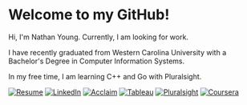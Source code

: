# Welcome to my GitHub!

Hi, I'm Nathan Young.  Currently, I am looking for work.

I have recently graduated from Western Carolina University with a Bachelor's Degree in Computer Information Systems.

In my free time, I am learning C++ and Go with Pluralsight.

[![Resume](https://img.shields.io/badge/-RESUME-2e2e2e?style=for-the-badge&logo=resume&logoColor=white])](https://github.com/nathayoung/nathayoung/blob/master/Resume.md)
[![LinkedIn](https://img.shields.io/badge/-LINKEDIN-0077B5?style=for-the-badge&logo=linkedin&logoColor=white)](https://www.linkedin.com/in/nathayoung/)
[![Acclaim](https://img.shields.io/badge/-ACCLAIM-0F4D92?style=for-the-badge&logo=acclaim&logoColor=white)](https://www.youracclaim.com/users/nathayoung/badges)
[![Tableau](https://img.shields.io/badge/-TABLEAU-B7410E?style=for-the-badge&logo=tableau&logoColor=white)](https://public.tableau.com/profile/nathayoung#!/)
[![Pluralsight](https://img.shields.io/badge/-PLURALSIGHT-50C878?style=for-the-badge&logo=pluralsight&logoColor=white)](https://app.pluralsight.com/profile/nathayoung)
[![Coursera](https://img.shields.io/badge/-COURSERA-0077B5?style=for-the-badge&logo=COURSERA&logoColor=white)](https://www.coursera.org/user/0f216ddea486002dd0ba0fbe76e503b9)
